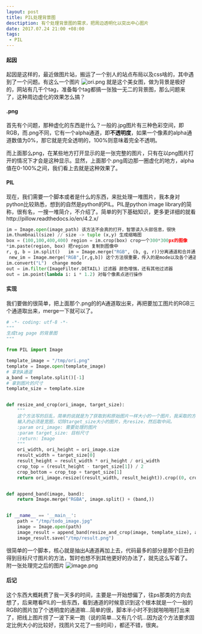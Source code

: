 ```yaml
---
layout: post
title: PIL处理背景图
desctiption: 有个处理背景图的需求，把周边透明化以突出中心图片
date: 2017.07.24 21:00 +08:00
tags: 
 - PIL 
---
```


#### 起因
起因是这样的，最近做图片站，搬运了一个别人的站点布局以及css啥的，其中遇到了一个问题。有这么一个图片
![ori.png](http://upload-images.jianshu.io/upload_images/5574483-8c3b6c5eeb556923.png?imageMogr2/auto-orient/strip%7CimageView2/2/w/1240)
就是这个美女图，做为背景是极好的，网站有几千个tag，准备每个tag都搞一张独一无二的背景图，那么问题来了，这种周边虚化的效果怎么搞？
#### .png
首先有个问题，那种虚化的东西是什么？一般的.jpg图片有三种色彩空间，即RGB，而.png不同，它有一个alpha通道，即**不透明度**，如果一个像素的alpha通道数值为0%，那它就是完全透明的，100%则意味着完全不透明。

而上面那么png，在某些地方打开显示的是一张完整的图片，只有在以png图片打开的情况下才会是这种显示。显然，上面那个.png周边那一圈虚化的地方，alpha值在0-100%之间，我们看上去就是这种效果了。

#### PIL
现在，我们需要一个脚本或者是什么的东西，来批处理一堆图片，我本身对python比较熟悉，想到的自然是python的PIL。PIL是python image library的简称，很有名，一搜一堆简介，不介绍了。简单的列下基础知识，更多更详细的就看http://pillow.readthedocs.io/en/4.2.x/
```python
im = Image.open(image_path) 该方法不会真的打开，智慧读入头部信息，很快
im.thumbnail(size) // size -> tuple (x,y) 生成缩略图
box = (100,100,400,400) region = im.crop(box) crop一个300*300px的图像
*im.paste(region, box) 把region 复制到图像中
r, g, b = im.split()   im = Image.merge("RGB", (b, g, r))分离通道和合并通道（这个很有意思
 new_im = Image.merge("RGB",[r,g,b]) 这个方法很重要，传入的是mode以及各个通道的值
im.convert("L")  change mode
out = im.filter(ImageFilter.DETAIL) 过滤器 颜色增强，还有其他过滤器
out = im.point(lambda i: i * 1.2) 对每个像素点进行操作
```

#### 实现
我们要做的很简单，把上面那个.png的的A通道取出来，再把要加工图片的RGB三个通道取出来，merge一下就可以了。

```python
# -*- coding: utf-8 -*-
"""
生成tag page 的背景图
"""

from PIL import Image

template_image = "/tmp/ori.png"
template = Image.open(template_image)
# 拿到A通道
a_band = template.split()[-1]
# 拿到图片的尺寸
template_size = template.size


def resize_and_crop(ori_image, target_size):
    """
    这个方法写的巨乱，简单的说就是为了获取到和原始图片一样大小的一个图片，我采取的方法是先缩放，再截图。
    输入的必须是宽图，切除target_size大小的图片，先resize，然后取中间。
    :param ori_image: 需要处理的图片
    :param target_size: 目标尺寸
    :return: Image
    """
    ori_width, ori_height = ori_image.size
    result_width = target_size[0]
    result_height = result_width * ori_height / ori_width
    crop_top = (result_height - target_size[1]) / 2
    crop_bottom = crop_top + target_size[1]
    return ori_image.resize((result_width, result_height)).crop((0, crop_top, result_width, crop_bottom))


def append_band(image, band):
    return Image.merge("RGBA", image.split() + (band,))


if __name__ == '__main__':
    path = "/tmp/todo_image.jpg"
    image = Image.open(path)
    image_result = append_band(resize_and_crop(image, template_size), a_band)
    image_result.save("/tmp/result.png")
```
很简单的一个脚本，核心就是抽出A通道再加上去，代码最多的部分是那个巨丑的得到目标尺寸图片的方法，暂时也想不到其他更好的办法了，就先这么写着了。
附一张处理完之后的图片
  ![image.png](http://upload-images.jianshu.io/upload_images/5574483-e9088b5aaf954823.png?imageMogr2/auto-orient/strip%7CimageView2/2/w/1240)

#### 后记
这个东西大概耗费了我一天多的时间，主要是一开始想偏了，往ps那类的方向去想了，后来瞎看PIL的一些东西，看到通道的时候意识到这个根本就是一个一般的RGB的图片加了个透明度的通道嘛...简单的很，脚本半小时不到就啪啪啪打出来了，把线上图片捞了一波下来一跑（说的简单...又有几个坑...因为这个方法要求固定比例大小的比较好，找图片又花了一些时间），都还不错，很爽。